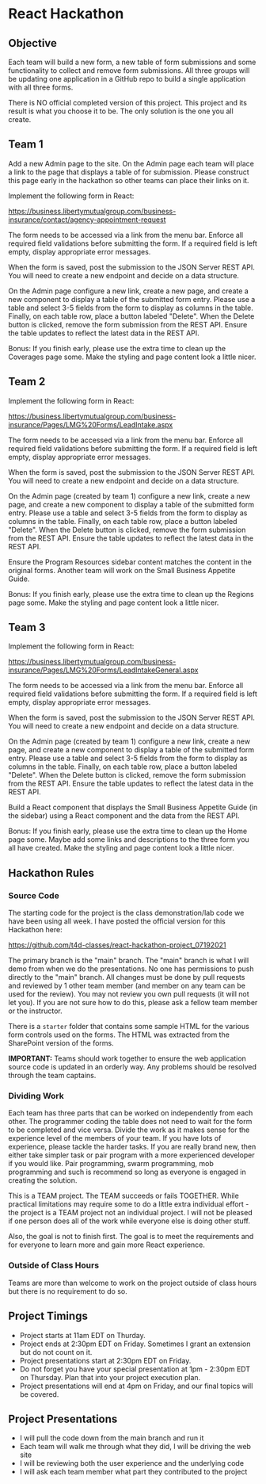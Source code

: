 # React Hackathon

## Objective

Each team will build a new form, a new table of form submissions and some functionality to collect and remove form submissions. All three groups will be updating one application in a GitHub repo to build a single application with all three forms.

There is NO official completed version of this project. This project and its result is what you choose it to be. The only solution is the one you all create.

## Team 1

Add a new Admin page to the site. On the Admin page each team will place a link to the page that displays a table of for submission. Please construct this page early in the hackathon so other teams can place their links on it.

Implement the following form in React:

https://business.libertymutualgroup.com/business-insurance/contact/agency-appointment-request

The form needs to be accessed via a link from the menu bar. Enforce all required field validations before submitting the form. If a required field is left empty, display appropriate error messages.

When the form is saved, post the submission to the JSON Server REST API. You will need to create a new endpoint and decide on a data structure.

On the Admin page configure a new link, create a new page, and create a new component to display a table of the submitted form entry. Please use a table and select 3-5 fields from the form to display as columns in the table. Finally, on each table row, place a button labeled "Delete". When the Delete button is clicked, remove the form submission from the REST API. Ensure the table updates to reflect the latest data in the REST API.

Bonus: If you finish early, please use the extra time to clean up the Coverages page some. Make the styling and page content look a little nicer.


## Team 2

Implement the following form in React:

https://business.libertymutualgroup.com/business-insurance/Pages/LMG%20Forms/LeadIntake.aspx

The form needs to be accessed via a link from the menu bar. Enforce all required field validations before submitting the form. If a required field is left empty, display appropriate error messages.

When the form is saved, post the submission to the JSON Server REST API. You will need to create a new endpoint and decide on a data structure.

On the Admin page (created by team 1) configure a new link, create a new page, and create a new component to display a table of the submitted form entry. Please use a table and select 3-5 fields from the form to display as columns in the table. Finally, on each table row, place a button labeled "Delete". When the Delete button is clicked, remove the form submission from the REST API. Ensure the table updates to reflect the latest data in the REST API.

Ensure the Program Resources sidebar content matches the content in the original forms. Another team will work on the Small Business Appetite Guide.

Bonus: If you finish early, please use the extra time to clean up the Regions page some. Make the styling and page content look a little nicer.


## Team 3

Implement the following form in React:

https://business.libertymutualgroup.com/business-insurance/Pages/LMG%20Forms/LeadIntakeGeneral.aspx

The form needs to be accessed via a link from the menu bar. Enforce all required field validations before submitting the form. If a required field is left empty, display appropriate error messages.

When the form is saved, post the submission to the JSON Server REST API. You will need to create a new endpoint and decide on a data structure.

On the Admin page (created by team 1) configure a new link, create a new page, and create a new component to display a table of the submitted form entry. Please use a table and select 3-5 fields from the form to display as columns in the table. Finally, on each table row, place a button labeled "Delete". When the Delete button is clicked, remove the form submission from the REST API. Ensure the table updates to reflect the latest data in the REST API.

Build a React component that displays the Small Business Appetite Guide (in the sidebar) using a React component and the data from the REST API.

Bonus: If you finish early, please use the extra time to clean up the Home page some. Maybe add some links and descriptions to the three form you all have created. Make the styling and page content look a little nicer.

## Hackathon Rules

### Source Code

The starting code for the project is the class demonstration/lab code we have been using all week. I have posted the official version for this Hackathon here:

https://github.com/t4d-classes/react-hackathon-project_07192021

The primary branch is the "main" branch. The "main" branch is what I will demo from when we do the presentations. No one has permissions to push directly to the "main" branch. All changes must be done by pull requests and reviewed by 1 other team member (and member on any team can be used for the review). You may not review you own pull requests (it will not let you). If you are not sure how to do this, please ask a fellow team member or the instructor.

There is a `starter` folder that contains some sample HTML for the various form controls used on the forms. The HTML was extracted from the SharePoint version of the forms.

**IMPORTANT:** Teams should work together to ensure the web application source code is updated in an orderly way. Any problems should be resolved through the team captains.

### Dividing Work

Each team has three parts that can be worked on independently from each other. The programmer coding the table does not need to wait for the form to be completed and vice versa. Divide the work as it makes sense for the experience level of the members of your team. If you have lots of experience, please tackle the harder tasks. If you are really brand new, then either take simpler task or pair program with a more experienced developer if you would like. Pair programming, swarm programming, mob programming and such is recommend so long as everyone is engaged in creating the solution.

This is a TEAM project. The TEAM succeeds or fails TOGETHER. While practical limitations may require some to do a little extra individual effort - the project is a TEAM project not an individual project. I will not be pleased if one person does all of the work while everyone else is doing other stuff.

Also, the goal is not to finish first. The goal is to meet the requirements and for everyone to learn more and gain more React experience.

### Outside of Class Hours

Teams are more than welcome to work on the project outside of class hours but there is no requirement to do so.

## Project Timings

- Project starts at 11am EDT on Thurday.
- Project ends at 2:30pm EDT on Friday. Sometimes I grant an extension but do not count on it.
- Project presentations start at 2:30pm EDT on Friday.
- Do not forget you have your special presentation at 1pm - 2:30pm EDT on Thursday. Plan that into your project execution plan.
- Project presentations will end at 4pm on Friday, and our final topics will be covered.

## Project Presentations

- I will pull the code down from the main branch and run it
- Each team will walk me through what they did, I will be driving the web site
- I will be reviewing both the user experience and the underlying code
- I will ask each team member what part they contributed to the project
